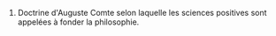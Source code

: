 1.  Doctrine d'Auguste Comte selon laquelle les sciences positives sont appelées à fonder la philosophie.